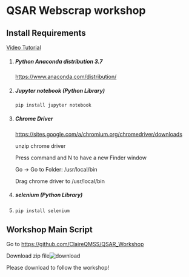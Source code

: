# QSAR Webscrap workshop

## Install Requirements

[Video Tutorial](https://youtu.be/G4MLhb-HGN8)

1. ##### Python Anaconda distribution 3.7

   https://www.anaconda.com/distribution/

2. ##### Jupyter notebook (Python Library)

   ``` bash
   pip install jupyter notebook
   ```

   

3. ##### Chrome Driver

   https://sites.google.com/a/chromium.org/chromedriver/downloads

   unzip chrome driver

   Press command and N to have a new Finder window

   Go -> Go to Folder: /usr/local/bin

   Drag chrome driver to /usr/local/bin

4. ##### selenium (Python Library)

5. ```bash
   pip install selenium
   ```

## Workshop Main Script

Go to https://github.com/ClaireQMSS/QSAR_Workshop

Download zip file![download](img/download.jpg)

Please download to follow the workshop!